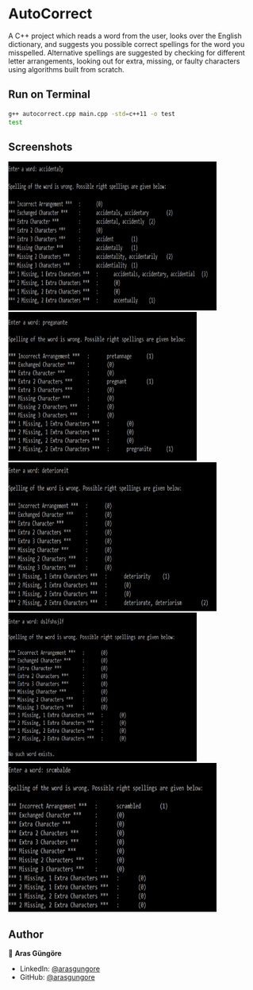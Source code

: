 # AutoCorrect

A C++ project which reads a word from the user, looks over the English dictionary, and suggests you possible correct spellings for the word you misspelled. Alternative spellings are suggested by checking for different letter arrangements, looking out for extra, missing, or faulty characters using algorithms built from scratch.



## Run on Terminal

```sh
g++ autocorrect.cpp main.cpp -std=c++11 -o test
test
```



## Screenshots

<p align="left">
    <img alt="Screenshot" src="https://github.com/arasgungore/autocorrect/blob/main/Screenshots/1.jpg" width="420" height="300">
    <img alt="Screenshot" src="https://github.com/arasgungore/autocorrect/blob/main/Screenshots/2.jpg" width="380" height="300">
    <img alt="Screenshot" src="https://github.com/arasgungore/autocorrect/blob/main/Screenshots/3.jpg" width="420" height="300">
    <img alt="Screenshot" src="https://github.com/arasgungore/autocorrect/blob/main/Screenshots/4.jpg" width="380" height="300">
    <img alt="Screenshot" src="https://github.com/arasgungore/autocorrect/blob/main/Screenshots/5.jpg" width="420" height="300">
</p>



## Author

👤 **Aras Güngöre**

* LinkedIn: [@arasgungore](https://www.linkedin.com/in/arasgungore)
* GitHub: [@arasgungore](https://github.com/arasgungore)
